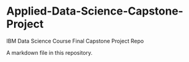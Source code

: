 # Applied-Data-Science-Capstone-Project
IBM Data Science Course Final Capstone Project Repo

A markdown file in this repository.
